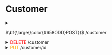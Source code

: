 # Customer
<details>
    <summary><p>$\bf{\large{\color{#6580DD}POST}}$ /customer</p></summary>
    고객 정보 등록  
    /customer  
    - **Header**: None
    - **Request**:
        - *name(string)*: 이름
        - *nrc_no(string)*: 주민번호
        - *date_of_birth(string)*: 생년월일
        - *gender(enum)*: 성별
        - *phone_number(string)*: 전화번호
        - email(string): 이메일
        - *loan_type(enum)*: 대출 구분
        - *cp_number(enum)*: 관리 코드
        - *home_address(string)*: 집 주소
        - *home_postal_code(string)*: 집 우편번호
        - office_address(string): 사무실 주소
        - office_postal_code(string): 사무실 우편번호
        - details([string]): 추가 정보
        - image(???): 사진
    - **Response**: None
</details>
<details>
<summary><span style="color:red">DELETE</span> /customer</summary>
	고객 정보 삭제
	<details>
	<summary>Header</summary>
	</details>
	<details>
	<summary>Request</summary>
		*id(int): id
	</details>
	<details>
	<summary>Response</summary>
	</details>
</details>
<details>
<summary><span style="color:orange">PUT</span> /customer/id</summary>
	고객 정보 수정
	<details>
	<summary>Header</summary>
	</details>
	<details>
	<summary>Request</summary>
		name(string): 이름
		nrc_no(string): 주민번호
		date_of_birth(string): 생년월일
		gender(enum): 성별
		phone_number(string): 전화번호
		email(string): 이메일
		loan_type(enum): 대출 구분
		cp_number(enum): 관리 코드
		home_address(string): 집 주소
		home_postal_code(string): 집 우편번호
		office_address(string): 사무실 주소
		office_postal_code(string): 사무실 우편번호
		details([string]): 추가 정보
		image(???): 사진
	</details>
	<details>
	<summary>Response</summary>
	</details>
</details>
